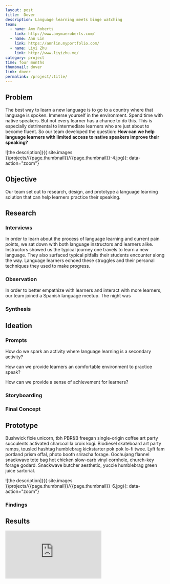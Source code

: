 ```yaml
---
layout: post
title:  Dover
description: Language learning meets binge watching
team: 
  - name: Amy Roberts
    link: http://www.amymaeroberts.com/
  - name: Ann Lin
    link: https://annlin.myportfolio.com/    
  - name: Liyi Zhu
    link: http://www.liyizhu.me/
category: project
time: four months
thumbnail: dover
link: dover
permalink: /project/:title/
---
```



## Problem
The best way to learn a new language is to go to a country where that language is spoken. 
Immerse yourself in the environment. Spend time with native speakers.
But not every learner has a chance to do this.
This is especially detrimental to intermediate learners who are just about to become fluent.
So our team developed the question: 
**How can we help language learners with limited access to native speakers improve their speaking?**

![the description]({{ site.images }}projects/{{page.thumbnail}}/{{page.thumbnail}}-4.jpg){: data-action="zoom"}


## Objective
Our team set out to research, design, and prototype a language learning solution that can help learners practice their speaking.

## Research
### Interviews
In order to learn about the process of language learning and current pain points, we sat down with both language instructors and learners alike.
Instructors showed us the typical journey one travels to learn a new language. They also surfaced typical
pitfalls their students encounter along the way. Language learners echoed these struggles and their personal techniques they used
to make progress.


### Observation
In order to better empathize with learners and interact with more learners, our team joined a Spanish language meetup.
The night was

### Synthesis


## Ideation

### Prompts
How do we spark an activity where language learning is a secondary activity?

How can we provide learners an comfortable environment to practice speak?

How can we provide a sense of achievement for learners?

### Storyboarding


### Final Concept

## Prototype
Bushwick fixie unicorn, tbh PBR&B freegan single-origin coffee art party succulents activated charcoal la croix kogi. Biodiesel skateboard art party ramps, tousled hashtag humblebrag kickstarter pok pok lo-fi twee. Lyft fam portland prism offal, photo booth sriracha forage. Gochujang flannel snackwave tote bag hot chicken slow-carb vinyl cornhole, church-key forage godard. Snackwave butcher aesthetic, yuccie humblebrag green juice sartorial.
 
![the description]({{ site.images }}projects/{{page.thumbnail}}/{{page.thumbnail}}-6.jpg){: data-action="zoom"}

### Findings


## Results
<div class="vimeo-embed">
<iframe src="https://player.vimeo.com/video/179217197?color=ffffff&title=0&byline=0&portrait=0" frameborder="0" webkitallowfullscreen mozallowfullscreen allowfullscreen></iframe>
</div>

